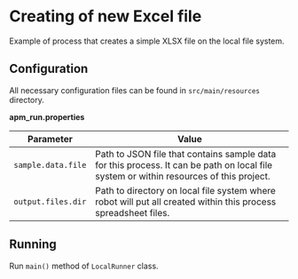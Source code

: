 # Creating of new Excel file

Example of process that creates a simple XLSX file on the local file system.  

## Configuration
All necessary configuration files can be found in <code>src/main/resources</code> directory.

**apm_run.properties**

| Parameter     | Value         |
| ------------- |---------------|
| `sample.data.file` | Path to JSON file that contains sample data for this process. It can be path on local file system or within resources of this project. |
| `output.files.dir` | Path to directory on local file system where robot will put all created within this process spreadsheet files. |

## Running

Run `main()` method of `LocalRunner` class.